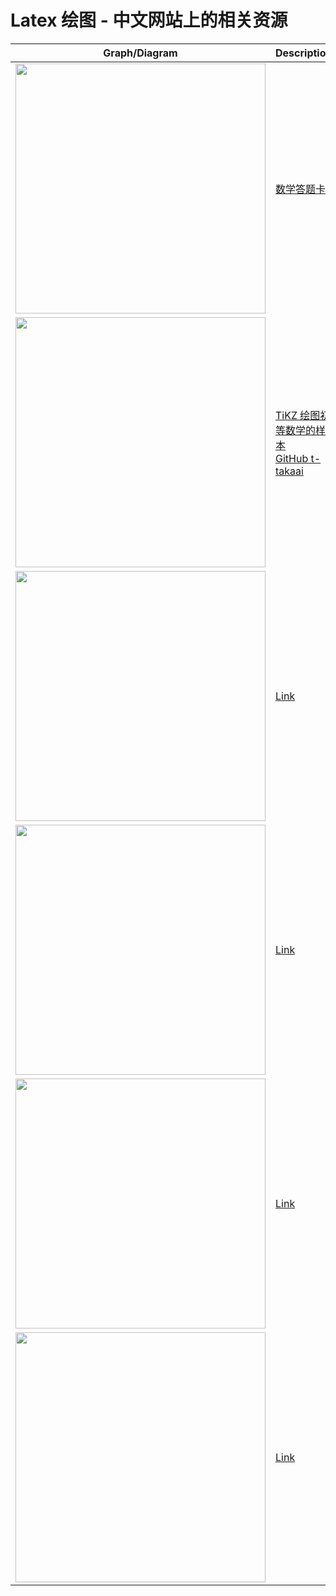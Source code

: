 # Latex 绘图 - 中文网站上的相关资源

|Graph/Diagram | Description | 
|---------------| --------------------|   
| <img src="http://pics.latexstudio.net/wp-content/uploads/2017/02/dtkmbbx1.png" width=400> |[数学答题卡](https://www.latexstudio.net/archives/9513.html)
| <img src="http://pics.latexstudio.net/article/2019/0303/63722a88ffb57e8.png" width=400> |[TiKZ 绘图初等数学的样本](https://www.latexstudio.net/archives/51591.html) </br> [GitHub t-takaai](https://github.com/t-takaai/TikZ) 
| <img src="" width=400> |[Link]()
| <img src="" width=400> |[Link]()
| <img src="" width=400> |[Link]()
| <img src="" width=400> |[Link]()
